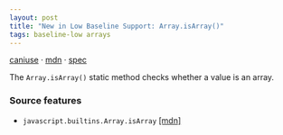 ```yaml
---
layout: post
title: "New in Low Baseline Support: Array.isArray()"
tags: baseline-low arrays
---
```


[caniuse](https://caniuse.com/?search=array-isarray) · [mdn](https://developer.mozilla.org/en-US/search?q=Array.isArray()) · [spec](https://tc39.es/ecma262/multipage/indexed-collections.html#sec-array.isarray)

The `Array.isArray()` static method checks whether a value is an array.

### Source features

- ``javascript.builtins.Array.isArray`` [[mdn]](https://developer.mozilla.org/en-US/search?q=javascript.builtins.Array.isArray)
